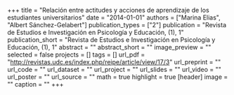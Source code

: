 +++
title = "Relación entre actitudes y acciones de aprendizaje de los estudiantes universitarios"
date = "2014-01-01"
authors = ["Marina Elias", "Albert Sánchez-Gelabert"]
publication_types = ["2"]
publication = "Revista de Estudios e Investigación en Psicología y Educación, (1), 1"
publication_short = "Revista de Estudios e Investigación en Psicología y Educación, (1), 1"
abstract = ""
abstract_short = ""
image_preview = ""
selected = false
projects = []
tags = []
url_pdf = "http://revistas.udc.es/index.php/reipe/article/view/17/3"
url_preprint = ""
url_code = ""
url_dataset = ""
url_project = ""
url_slides = ""
url_video = ""
url_poster = ""
url_source = ""
math = true
highlight = true
[header]
image = ""
caption = ""
+++

